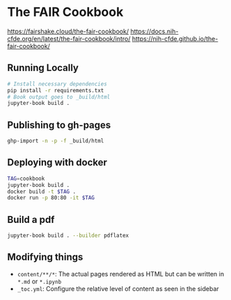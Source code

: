 # The FAIR Cookbook

<https://fairshake.cloud/the-fair-cookbook/>
<https://docs.nih-cfde.org/en/latest/the-fair-cookbook/intro/>
<https://nih-cfde.github.io/the-fair-cookbook/>

## Running Locally

```bash
# Install necessary dependencies
pip install -r requirements.txt
# Book output goes to _build/html
jupyter-book build .
```

## Publishing to gh-pages
```bash
ghp-import -n -p -f _build/html
```

## Deploying with docker
```bash
TAG=cookbook
jupyter-book build .
docker build -t $TAG .
docker run -p 80:80 -it $TAG
```

## Build a pdf
```bash
jupyter-book build . --builder pdflatex
```

## Modifying things

- `content/**/*`: The actual pages rendered as HTML but can be written in `*.md` or `*.ipynb`
- `_toc.yml`: Configure the relative level of content as seen in the sidebar
